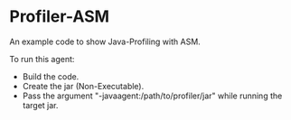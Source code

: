 # Profiler-ASM

An example code to show Java-Profiling with ASM.

To run this agent:

- Build the code. 
- Create the jar (Non-Executable).
- Pass the argument "-javaagent:/path/to/profiler/jar" while running the target jar.

